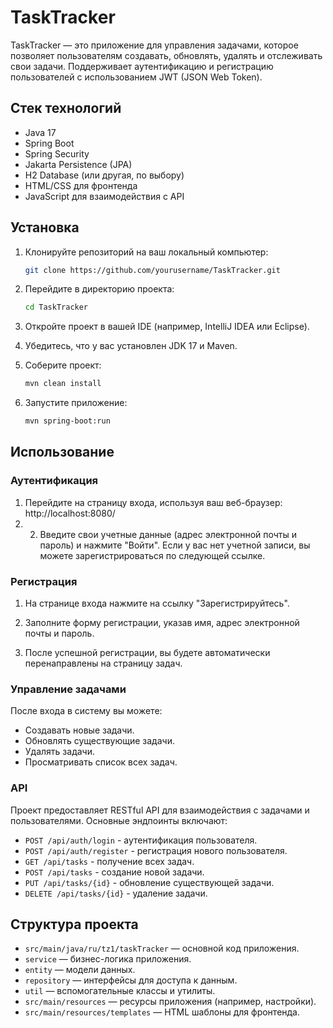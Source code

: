 # TaskTracker

TaskTracker — это приложение для управления задачами, которое позволяет пользователям создавать, обновлять, удалять и отслеживать свои задачи. Поддерживает аутентификацию и регистрацию пользователей с использованием JWT (JSON Web Token).

## Стек технологий

- Java 17
- Spring Boot
- Spring Security
- Jakarta Persistence (JPA)
- H2 Database (или другая, по выбору)
- HTML/CSS для фронтенда
- JavaScript для взаимодействия с API

## Установка

1. Клонируйте репозиторий на ваш локальный компьютер:
    ```bash
    git clone https://github.com/yourusername/TaskTracker.git
    ```

2. Перейдите в директорию проекта:
    ```bash
    cd TaskTracker
    ```

3. Откройте проект в вашей IDE (например, IntelliJ IDEA или Eclipse).

4. Убедитесь, что у вас установлен JDK 17 и Maven.

5. Соберите проект:
    ```bash
    mvn clean install
    ```

6. Запустите приложение:
    ```bash
    mvn spring-boot:run
    ```

## Использование

### Аутентификация

1. Перейдите на страницу входа, используя ваш веб-браузер: http://localhost:8080/
2. 2. Введите свои учетные данные (адрес электронной почты и пароль) и нажмите "Войти". Если у вас нет учетной записи, вы можете зарегистрироваться по следующей ссылке.

### Регистрация

1. На странице входа нажмите на ссылку "Зарегистрируйтесь".

2. Заполните форму регистрации, указав имя, адрес электронной почты и пароль.

3. После успешной регистрации, вы будете автоматически перенаправлены на страницу задач.

### Управление задачами

После входа в систему вы можете:
- Создавать новые задачи.
- Обновлять существующие задачи.
- Удалять задачи.
- Просматривать список всех задач.

### API

Проект предоставляет RESTful API для взаимодействия с задачами и пользователями. Основные эндпоинты включают:

- `POST /api/auth/login` - аутентификация пользователя.
- `POST /api/auth/register` - регистрация нового пользователя.
- `GET /api/tasks` - получение всех задач.
- `POST /api/tasks` - создание новой задачи.
- `PUT /api/tasks/{id}` - обновление существующей задачи.
- `DELETE /api/tasks/{id}` - удаление задачи.

## Структура проекта

- `src/main/java/ru/tz1/taskTracker` — основной код приложения.
- `service` — бизнес-логика приложения.
- `entity` — модели данных.
- `repository` — интерфейсы для доступа к данным.
- `util` — вспомогательные классы и утилиты.
- `src/main/resources` — ресурсы приложения (например, настройки).
- `src/main/resources/templates` — HTML шаблоны для фронтенда.
